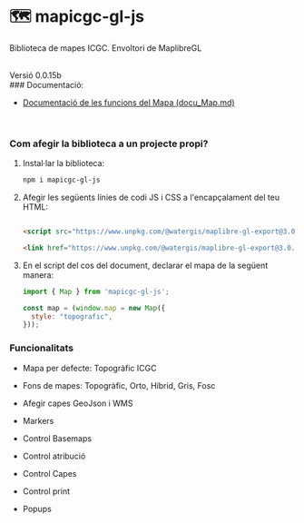 # 🗺 mapicgc-gl-js

Biblioteca de mapes ICGC. Envoltori de MaplibreGL

<br>
Versió 0.0.15b

<br>
### Documentació:

- [Documentació de les funcions del Mapa (docu_Map.md)](docu_Map.md)

<br>

### Com afegir la biblioteca a un projecte propi?

1. Instal·lar la biblioteca:

    ```bash
    npm i mapicgc-gl-js
    ```

2. Afegir les següents línies de codi JS i CSS a l'encapçalament del teu HTML:

    ```html
   
    <script src="https://www.unpkg.com/@watergis/maplibre-gl-export@3.0.1/dist/maplibre-gl-export.umd.js"></script>

    <link href="https://www.unpkg.com/@watergis/maplibre-gl-export@3.0.1/dist/maplibre-gl-export.css" rel="stylesheet" />
    ```

3. En el script del cos del document, declarar el mapa de la següent manera:

    ```javascript
    import { Map } from 'mapicgc-gl-js'; 

    const map = (window.map = new Map({
      style: "topografic",
    }));
    ```

### Funcionalitats

- Mapa per defecte: Topogràfic ICGC
- Fons de mapes: Topogràfic, Orto, Híbrid, Gris, Fosc

- Afegir capes GeoJson i WMS

- Markers

- Control Basemaps

- Control atribució

- Control Capes

- Control print

- Popups

